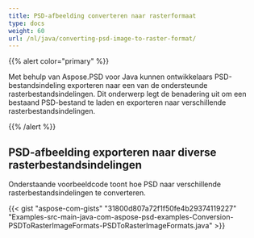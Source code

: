 ```yaml
---
title: PSD-afbeelding converteren naar rasterformaat
type: docs
weight: 60
url: /nl/java/converting-psd-image-to-raster-format/
---
```


{{% alert color="primary" %}} 

Met behulp van Aspose.PSD voor Java kunnen ontwikkelaars PSD-bestandsindeling exporteren naar een van de ondersteunde rasterbestandsindelingen. Dit onderwerp legt de benadering uit om een bestaand PSD-bestand te laden en exporteren naar verschillende rasterbestandsindelingen.

{{% /alert %}} 
## **PSD-afbeelding exporteren naar diverse rasterbestandsindelingen**
Onderstaande voorbeeldcode toont hoe PSD naar verschillende rasterbestandsindelingen te converteren.

{{< gist "aspose-com-gists" "31800d807a72f1f50fe4b29374119227" "Examples-src-main-java-com-aspose-psd-examples-Conversion-PSDToRasterImageFormats-PSDToRasterImageFormats.java" >}}

